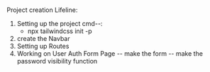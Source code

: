 #

Project creation Lifeline:

1. Setting up the project
   cmd--:
   - npx tailwindcss init -p
2. create the Navbar
3. Setting up Routes
4. Working on User Auth Form Page
   -- make the form
   -- make the password visibility function
